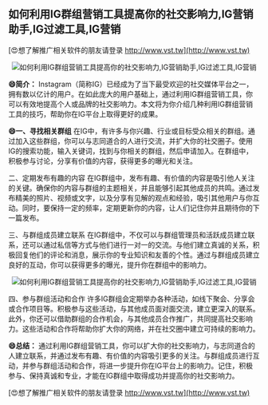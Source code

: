## **如何利用IG群组营销工具提高你的社交影响力,IG营销助手,IG过滤工具,IG营销**

[😍想了解推广相关软件的朋友请登录 http://www.vst.tw](http://www.vst.tw)

 <center><img src="https://vst.tw/MP4/tuiguang/png/1.png" alt="如何利用IG群组营销工具提高你的社交影响力,IG营销助手,IG过滤工具,IG营销"></center>

**😄简介：**
Instagram（简称IG）已经成为了当下最受欢迎的社交媒体平台之一，拥有数以亿计的用户。在如此庞大的用户基础上，通过利用IG群组营销工具，你可以有效地提高个人或品牌的社交影响力。本文将为你介绍几种利用IG群组营销工具的技巧，帮助你在IG平台上取得更好的成果。

**😄一、寻找相关群组**
在IG中，有许多与你兴趣、行业或目标受众相关的群组。通过加入这些群组，你可以与志同道合的人进行交流，并扩大你的社交圈子。使用IG的搜索功能，输入关键词，找到与你相关的群组，然后申请加入。在群组中，积极参与讨论，分享有价值的内容，获得更多的曝光和关注。

二、定期发布有趣的内容
在IG群组中，发布有趣、有价值的内容是吸引他人关注的关键。确保你的内容与群组的主题相关，并且能够引起其他成员的共鸣。通过发布精美的照片、视频或文字，以及分享有见解的观点和经验，吸引其他用户与你互动。同时，要保持一定的频率，定期更新你的内容，让人们记住你并且期待你的下一篇发布。

三、与群组成员建立联系
在IG群组中，不仅可以与群组管理员和活跃成员建立联系，还可以通过私信等方式与他们进行一对一的交流。与他们建立真诚的关系，积极回复他们的评论和消息，展示你的专业知识和友善的个性。通过与群组成员建立良好的互动，你可以获得更多的曝光，提升你在群组中的影响力。

 <center><img src="https://vst.tw/MP4/tuiguang/png/7.png" alt="如何利用IG群组营销工具提高你的社交影响力,IG营销助手,IG过滤工具,IG营销"></center>

四、参与群组活动和合作
许多IG群组会定期举办各种活动，如线下聚会、分享会或合作项目等。积极参与这些活动，与其他成员面对面交流，建立更深入的联系。此外，你还可以借助群组的合作机会，与其他成员合作推广，共同提高社交影响力。这些活动和合作将帮助你扩大你的网络，并在社交圈中建立可持续的影响力。

**😄总结：**
通过利用IG群组营销工具，你可以扩大你的社交影响力，与志同道合的人建立联系，并通过发布有趣、有价值的内容吸引更多的关注。与群组成员进行互动，并参与群组活动和合作，将进一步提升你在IG平台上的影响力。记住，积极参与、保持真诚和专业，才能在IG群组中取得成功并提高你的社交影响力。

[😍想了解推广相关软件的朋友请登录 http://www.vst.tw](http://www.vst.tw)




